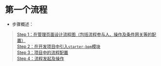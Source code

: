 # 第一个流程

- 步骤概述：

> [Step 1：在管理页面设计流程图（包括流程参与人、操作及条件网关等的配置）](chamc-boot-starter-bpm/3.1.first-demo-disign.md)  
> [Step 2：在开发项目中引入`starter-bpm`模块](chamc-boot-starter-bpm/3.2.first-demo-dependency.md)  
> [Step 3：项目中的流程配置](chamc-boot-starter-bpm/3.3.first-demo-config.md)  
> [Step 4：流程发起及操作](chamc-boot-starter-bpm/3.4.first-demo-operator.md)
